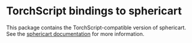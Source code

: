 # TorchScript bindings to sphericart

This package contains the TorchScript-compatible version of sphericart. See the
[sphericart documentation](https://sphericart.readthedocs.io/en/latest/) for
more information.
